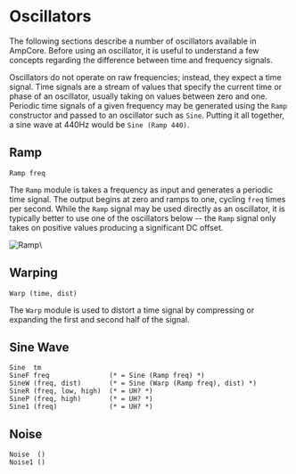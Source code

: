 Oscillators
===========

The following sections describe a number of oscillators available in AmpCore.
Before using an oscillator, it is useful to understand a few concepts
regarding the difference between time and frequency signals.

Oscillators do not operate on raw frequencies; instead, they expect a time
signal. Time signals are a stream of values that specify the current time or
phase of an oscillator, usually taking on values between zero and one.
Periodic time signals of a given frequency may be generated using the
`Ramp` constructor and passed to an oscillator such as `Sine`. Putting it all
together, a sine wave at 440Hz would be `Sine (Ramp 440)`.

## Ramp

    Ramp freq

The `Ramp` module is takes a frequency as input and generates a periodic time
signal. The output begins at zero and ramps to one, cycling `freq` times per
second. While the `Ramp` signal may be used directly as an oscillator, it is
typically better to use one of the oscillators below -- the `Ramp` signal only
takes on positive values producing a significant DC offset.

![Ramp](fig/osc_ramp.svg)\ 

## Warping

    Warp (time, dist)

The `Warp` module is used to distort a time signal by compressing or expanding
the first and second half of the signal.

## Sine Wave

    Sine  tm
    SineF freq               (* = Sine (Ramp freq) *)
    SineW (freq, dist)       (* = Sine (Warp (Ramp freq), dist) *)
    SineR (freq, low, high)  (* = UH? *)
    SineP (freq, high)       (* = UH? *)
    Sine1 (freq)             (* = UH? *)

## Noise

    Noise  ()
    Noise1 ()
